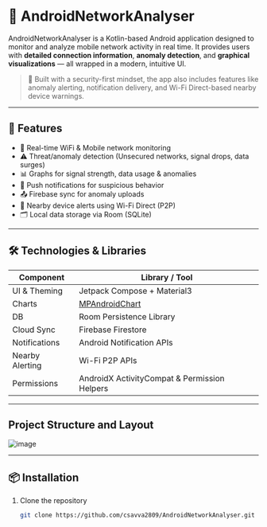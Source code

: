 # 📡 AndroidNetworkAnalyser

AndroidNetworkAnalyser is a Kotlin-based Android application designed to monitor and analyze mobile network activity in real time. It provides users with **detailed connection information**, **anomaly detection**, and **graphical visualizations** — all wrapped in a modern, intuitive UI.

> 🔐 Built with a security-first mindset, the app also includes features like anomaly alerting, notification delivery, and Wi-Fi Direct-based nearby device warnings.

---

## 🚀 Features

- 📶 Real-time WiFi & Mobile network monitoring
- ⚠️ Threat/anomaly detection (Unsecured networks, signal drops, data surges)
- 📊 Graphs for signal strength, data usage & anomalies
- 🔔 Push notifications for suspicious behavior
- 📤 Firebase sync for anomaly uploads
- 📡 Nearby device alerts using Wi-Fi Direct (P2P)
- 🗂️ Local data storage via Room (SQLite)

---

## 🛠️ Technologies & Libraries

| Component | Library / Tool |
|----------|----------------|
| UI & Theming | Jetpack Compose + Material3 |
| Charts | [MPAndroidChart](https://github.com/PhilJay/MPAndroidChart) |
| DB | Room Persistence Library |
| Cloud Sync | Firebase Firestore |
| Notifications | Android Notification APIs |
| Nearby Alerting | Wi-Fi P2P APIs |
| Permissions | AndroidX ActivityCompat & Permission Helpers |

---
## Project Structure and Layout

![image](https://github.com/user-attachments/assets/2d4b171f-7b45-4458-b918-c2b7e7442d95)

---
## 📦 Installation

1. Clone the repository  
   ```bash
   git clone https://github.com/csavva2809/AndroidNetworkAnalyser.git
   ```
